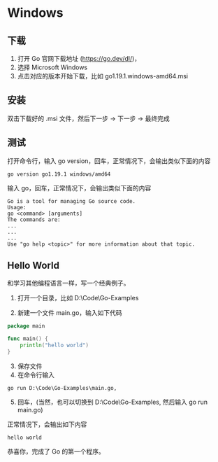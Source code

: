 # Windows

## 下载

1. 打开 Go 官网下载地址 (https://go.dev/dl/)，
2. 选择 Microsoft Windows
3. 点击对应的版本开始下载，比如 go1.19.1.windows-amd64.msi

## 安装

双击下载好的 .msi 文件，然后下一步 -> 下一步 -> 最终完成

## 测试

打开命令行，输入 go version，回车，正常情况下，会输出类似下面的内容

```shell
go version go1.19.1 windows/amd64
```

输入 go，回车，正常情况下，会输出类似下面的内容

```shell
Go is a tool for managing Go source code.
Usage:
go <command> [arguments]
The commands are:
...
...
...
Use "go help <topic>" for more information about that topic.
```

## Hello World

和学习其他编程语言一样，写一个经典例子。

1. 打开一个目录，比如 D:\Code\Go-Examples

2. 新建一个文件 main.go，输入如下代码

```go
package main

func main() {
    println("hello world")
}
```

3. 保存文件
4. 在命令行输入

```shell
go run D:\Code\Go-Examples\main.go,
```

5. 回车，(当然，也可以切换到 D:\Code\Go-Examples, 然后输入 go run main.go)

正常情况下，会输出如下内容

```shell
hello world
```

恭喜你，完成了 Go 的第一个程序。
